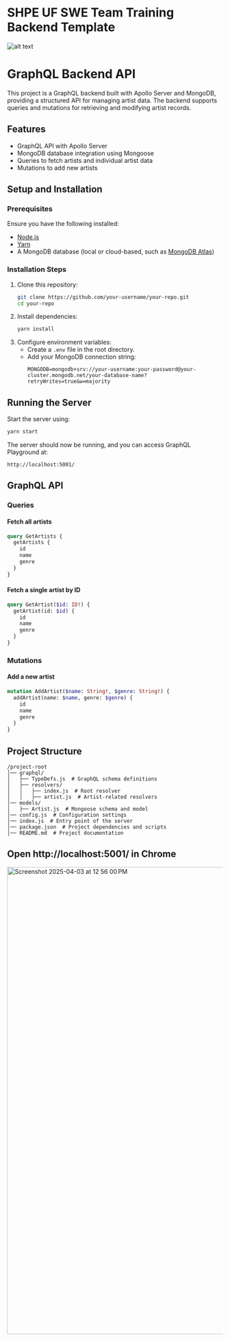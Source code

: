 # SHPE UF SWE Team Training Backend Template

![alt text](https://shpeuf.s3.amazonaws.com/public/misc/logo_horizontal.png "SHPE logo")


# GraphQL Backend API

This project is a GraphQL backend built with Apollo Server and MongoDB, providing a structured API for managing artist data. The backend supports queries and mutations for retrieving and modifying artist records.

## Features
- GraphQL API with Apollo Server
- MongoDB database integration using Mongoose
- Queries to fetch artists and individual artist data
- Mutations to add new artists

## Setup and Installation

### Prerequisites
Ensure you have the following installed:
- [Node.js](https://nodejs.org/)
- [Yarn](https://yarnpkg.com/)
- A MongoDB database (local or cloud-based, such as [MongoDB Atlas](https://www.mongodb.com/atlas))

### Installation Steps
1. Clone this repository:
   ```sh
   git clone https://github.com/your-username/your-repo.git
   cd your-repo
   ```
2. Install dependencies:
   ```sh
   yarn install
   ```
3. Configure environment variables:
   - Create a `.env` file in the root directory.
   - Add your MongoDB connection string:
     ```env
     MONGODB=mongodb+srv://your-username:your-password@your-cluster.mongodb.net/your-database-name?retryWrites=true&w=majority
     ```

## Running the Server
Start the server using:
```sh
yarn start
```
The server should now be running, and you can access GraphQL Playground at:
```
http://localhost:5001/
```

## GraphQL API
### Queries
#### Fetch all artists
```graphql
query GetArtists {
  getArtists {
    id
    name
    genre
  }
}
```
#### Fetch a single artist by ID
```graphql
query GetArtist($id: ID!) {
  getArtist(id: $id) {
    id
    name
    genre
  }
}
```

### Mutations
#### Add a new artist
```graphql
mutation AddArtist($name: String!, $genre: String!) {
  addArtist(name: $name, genre: $genre) {
    id
    name
    genre
  }
}
```

## Project Structure
```
/project-root
│── graphql/
│   ├── TypeDefs.js  # GraphQL schema definitions
│   ├── resolvers/
│   │   ├── index.js  # Root resolver
│   │   ├── artist.js  # Artist-related resolvers
│── models/
│   ├── Artist.js  # Mongoose schema and model
│── config.js  # Configuration settings
│── index.js  # Entry point of the server
│── package.json  # Project dependencies and scripts
│── README.md  # Project documentation
```

## Open http://localhost:5001/ in Chrome 
<img width="1088" alt="Screenshot 2025-04-03 at 12 56 00 PM" src="https://github.com/user-attachments/assets/c1ce5fd6-ccc7-4682-8b20-cdcf1a6ec4ea" />
